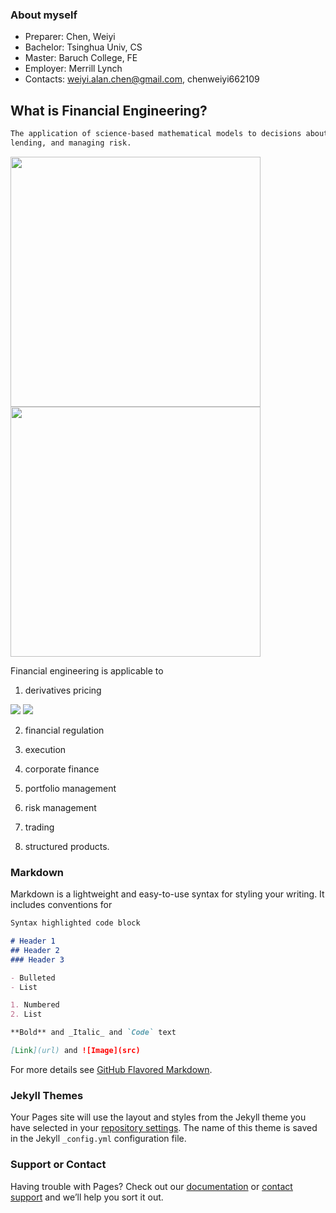 ### About myself

- Preparer: Chen, Weiyi
- Bachelor: Tsinghua Univ, CS
- Master: Baruch College, FE
- Employer: Merrill Lynch
- Contacts: weiyi.alan.chen@gmail.com, chenweiyi662109

## What is Financial Engineering?

```markdown
The application of science-based mathematical models to decisions about saving, investing, borrowing, 
lending, and managing risk.
```

<img src="https://previews.123rf.com/images/radiantskies/radiantskies1212/radiantskies121201630/16719564-Abstract-word-cloud-for-Financial-engineering-with-related-tags-and-terms-Stock-Photo.jpg" width="400">
<img src="http://thompsonenterprisesltd.com/wp-content/uploads/2015/03/Thompson_Engineering_Decision_and_Financial_Engineering_Group.jpg" width="400">

Financial engineering is applicable to 

1. derivatives pricing

<img src="http://i.investopedia.com/inv/dictionary/terms/optvalue_0606.gif">
<img src="https://static1.squarespace.com/static/5371c4c9e4b0cb63d6f51baf/t/537f7b00e4b00c859fe19c2d/1400863498603/">

2. financial regulation


3. execution
4. corporate finance
5. portfolio management
6. risk management
7. trading
8. structured products.

### Markdown

Markdown is a lightweight and easy-to-use syntax for styling your writing. It includes conventions for

```markdown
Syntax highlighted code block

# Header 1
## Header 2
### Header 3

- Bulleted
- List

1. Numbered
2. List

**Bold** and _Italic_ and `Code` text

[Link](url) and ![Image](src)
```

For more details see [GitHub Flavored Markdown](https://guides.github.com/features/mastering-markdown/).

### Jekyll Themes

Your Pages site will use the layout and styles from the Jekyll theme you have selected in your [repository settings](https://github.com/weiyialanchen/nuts/settings). The name of this theme is saved in the Jekyll `_config.yml` configuration file.

### Support or Contact

Having trouble with Pages? Check out our [documentation](https://help.github.com/categories/github-pages-basics/) or [contact support](https://github.com/contact) and we’ll help you sort it out.
